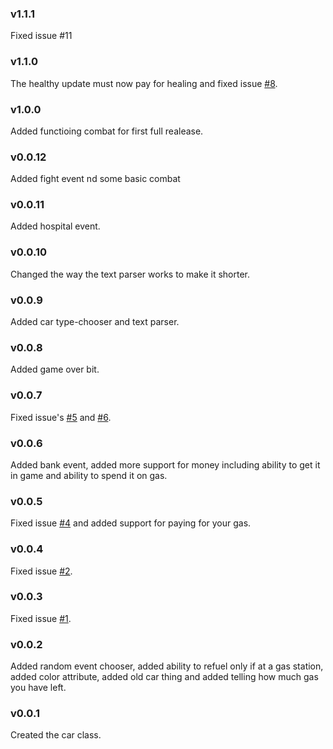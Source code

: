 ### v1.1.1
Fixed issue #11	
### v1.1.0
The healthy update must now pay for healing and fixed issue [#8](https://github.com/BenIanGifford/car_adventure/issues/8).
### v1.0.0
Added functioing combat for first full realease.
### v0.0.12
Added fight event nd some basic combat
### v0.0.11
Added hospital event.
### v0.0.10
Changed the way the text parser works to make it shorter.
### v0.0.9
Added car type-chooser and text parser.
### v0.0.8
Added game over bit.
### v0.0.7
Fixed issue's [#5](https://github.com/BenIanGifford/car_adventure/issues/5) and [#6](https://github.com/BenIanGifford/car_adventure/issues/6).
### v0.0.6
Added bank event, added more support for money including ability to get it in game and ability to spend it on gas.
### v0.0.5
Fixed issue [#4](https://github.com/BenIanGifford/car_adventure/issues/4) and added support for paying for your gas.
### v0.0.4
Fixed issue [#2](https://github.com/BenIanGifford/car_adventure/issues/2).
### v0.0.3
Fixed issue [#1](https://github.com/BenIanGifford/car_adventure/issues/1).
### v0.0.2
Added random event chooser, added ability to  refuel only if at a gas 
station, added color attribute, added old car thing and added telling 
how much gas you have left.
### v0.0.1
Created the car class.
